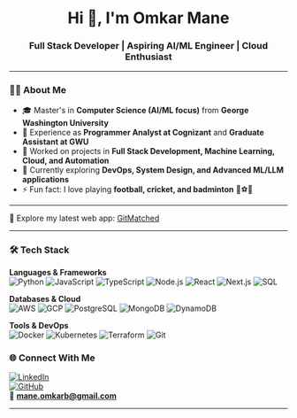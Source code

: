<h1 align="center">Hi 👋, I'm Omkar Mane</h1>
<h3 align="center">Full Stack Developer | Aspiring AI/ML Engineer | Cloud Enthusiast</h3>

---

### 👨‍💻 About Me
- 🎓 Master's in **Computer Science (AI/ML focus)** from **George Washington University**  
- 💼 Experience as **Programmer Analyst at Cognizant** and **Graduate Assistant at GWU**  
- 🔭 Worked on projects in **Full Stack Development, Machine Learning, Cloud, and Automation**  
- 🌱 Currently exploring **DevOps, System Design, and Advanced ML/LLM applications**  
- ⚡ Fun fact: I love playing **football, cricket, and badminton** 🏏⚽🏸  

---

🔗 Explore my latest web app: [GitMatched](http://54.197.96.127/)

---

### 🛠️ Tech Stack
**Languages & Frameworks**  
![Python](https://img.shields.io/badge/Python-3776AB?logo=python&logoColor=white)
![JavaScript](https://img.shields.io/badge/JavaScript-F7DF1E?logo=javascript&logoColor=black)
![TypeScript](https://img.shields.io/badge/TypeScript-3178C6?logo=typescript&logoColor=white)
![Node.js](https://img.shields.io/badge/Node.js-339933?logo=node.js&logoColor=white)
![React](https://img.shields.io/badge/React-20232A?logo=react&logoColor=61DAFB)
![Next.js](https://img.shields.io/badge/Next.js-000000?logo=nextdotjs&logoColor=white)
![SQL](https://img.shields.io/badge/SQL-4479A1?logo=mysql&logoColor=white)

**Databases & Cloud**  
![AWS](https://img.shields.io/badge/AWS-232F3E?logo=amazonaws&logoColor=white)
![GCP](https://img.shields.io/badge/GCP-4285F4?logo=googlecloud&logoColor=white)
![PostgreSQL](https://img.shields.io/badge/PostgreSQL-4169E1?logo=postgresql&logoColor=white)
![MongoDB](https://img.shields.io/badge/MongoDB-4EA94B?logo=mongodb&logoColor=white)
![DynamoDB](https://img.shields.io/badge/DynamoDB-4053D6?logo=amazon-dynamodb&logoColor=white)

**Tools & DevOps**  
![Docker](https://img.shields.io/badge/Docker-2496ED?logo=docker&logoColor=white)
![Kubernetes](https://img.shields.io/badge/Kubernetes-326CE5?logo=kubernetes&logoColor=white)
![Terraform](https://img.shields.io/badge/Terraform-7B42BC?logo=terraform&logoColor=white)
![Git](https://img.shields.io/badge/Git-F05032?logo=git&logoColor=white)

### 🌐 Connect With Me
[![LinkedIn](https://img.shields.io/badge/LinkedIn-0077B5?logo=linkedin&logoColor=white)](https://linkedin.com/in/omkar-mane-696287169)  
[![GitHub](https://img.shields.io/badge/GitHub-100000?logo=github&logoColor=white)](https://github.com/omkarbm03)  
📧 **mane.omkarb@gmail.com**

---
